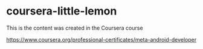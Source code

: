 # coursera-little-lemon

This is the content was created in the Coursera course

 https://www.coursera.org/professional-certificates/meta-android-developer 

